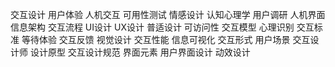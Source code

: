 交互设计
用户体验
人机交互
可用性测试
情感设计
认知心理学
用户调研
人机界面
信息架构
交互流程
UI设计
UX设计
普适设计
可访问性
交互模型
心理识别
交互标准
等待体验
交互反馈
视觉设计
交互性能
信息可视化
交互形式
用户场景
交互设计师
设计原型
交互设计规范
界面元素
用户界面设计
动效设计